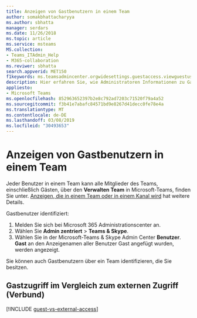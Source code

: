```yaml
---
title: Anzeigen von Gastbenutzern in einem Team
author: somakbhattacharyya
ms.author: sbhatta
manager: serdars
ms.date: 11/26/2018
ms.topic: article
ms.service: msteams
MS.collection:
- Teams_ITAdmin_Help
- M365-collaboration
ms.reviwer: sbhatta
search.appverid: MET150
f1keywords: ms.teamsadmincenter.orgwidesettings.guestaccess.viewguestusersarticle
description: Hier erfahren Sie, wie Administratoren Informationen zu Gastbenutzern in Microsoft Teams anzeigen können.
appliesto:
- Microsoft Teams
ms.openlocfilehash: 852963652397b2e8c792ad7203c71520f79a4a52
ms.sourcegitcommit: f3b41e7abafc84571bd9e8267d41decc0fe78e4a
ms.translationtype: MT
ms.contentlocale: de-DE
ms.lasthandoff: 03/08/2019
ms.locfileid: "30493653"
---
```

<a name="view-guest-users-in-a-team"></a>Anzeigen von Gastbenutzern in einem Team
==========================
Jeder Benutzer in einem Team kann alle Mitglieder des Teams, einschließlich Gästen, über den **Verwalten Team** in Microsoft-Teams, finden Sie unter. [Anzeigen, die in einem Team oder in einem Kanal wird](https://support.office.com/article/see-who-s-on-a-team-or-in-a-channel-5c6be9be-9c45-4a0f-a1a0-f332b23cb6b7) hat weitere Details.

Gastbenutzer identifiziert:

1.  Melden Sie sich bei Microsoft 365 Administrationscenter an.
2.  Wählen Sie **Admin zentriert** > **Teams & Skype**.
3.  Wählen Sie in der Microsoft-Teams & Skype Admin Center **Benutzer**. **Gast** an den Anzeigenamen aller Benutzer Gast angefügt wurden, werden angezeigt.
  
Sie können auch Gastbenutzern über ein Team identifizieren, die Sie besitzen.  

## <a name="guest-access-vs-external-access-federation"></a>Gastzugriff im Vergleich zum externen Zugriff (Verbund)

[!INCLUDE [guest-vs-external-access](includes/guest-vs-external-access.md)]
